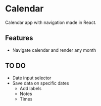 # Calendar
Calendar app with navigation made in React.

## Features
- Navigate calendar and render any month

## TO DO
- Date input selector
- Save data on specific dates
  - Add labels
  - Notes
  - Times

